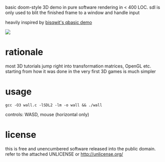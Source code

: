 basic doom-style 3D demo in pure software rendering in < 400 LOC.
sdl is only used to blit the finished frame to a window and handle input

heavily inspired by
[bisqwit's qbasic demo](https://youtu.be/HQYsFshbkYw?t=42s)

![](https://media.giphy.com/media/xUOwGeOoHG9u6DX6W4/giphy.gif)

# rationale
most 3D tutorials jump right into transformation matrices, OpenGL etc.
starting from how it was done in the very first 3D games is much simpler

# usage
```gcc -O3 wall.c -lSDL2 -lm -o wall && ./wall```

controls: WASD, mouse (horizontal only)

# license
this is free and unencumbered software released into the public domain.
refer to the attached UNLICENSE or http://unlicense.org/
